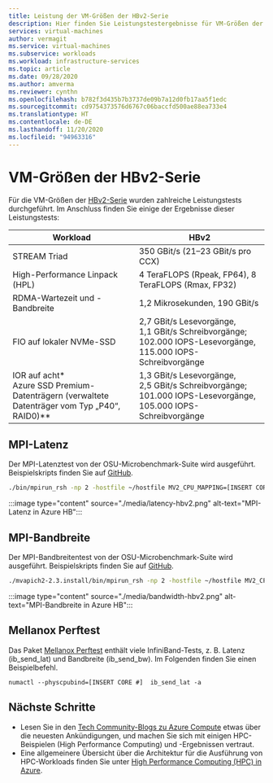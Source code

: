 ```yaml
---
title: Leistung der VM-Größen der HBv2-Serie
description: Hier finden Sie Leistungstestergebnisse für VM-Größen der HBv2-Serie in Azure.
services: virtual-machines
author: vermagit
ms.service: virtual-machines
ms.subservice: workloads
ms.workload: infrastructure-services
ms.topic: article
ms.date: 09/28/2020
ms.author: amverma
ms.reviewer: cynthn
ms.openlocfilehash: b782f3d435b7b3737de09b7a12d0fb17aa5f1edc
ms.sourcegitcommit: cd9754373576d6767c06baccfd500ae88ea733e4
ms.translationtype: HT
ms.contentlocale: de-DE
ms.lasthandoff: 11/20/2020
ms.locfileid: "94963316"
---
```

# <a name="hbv2-series-virtual-machine-sizes"></a>VM-Größen der HBv2-Serie

Für die VM-Größen der [HBv2-Serie](../../hbv2-series.md) wurden zahlreiche Leistungstests durchgeführt. Im Anschluss finden Sie einige der Ergebnisse dieser Leistungstests:


| Workload                                        | HBv2                                                              |
|-------------------------------------------------|-------------------------------------------------------------------|
| STREAM Triad                                    | 350 GBit/s (21–23 GBit/s pro CCX)                                     |
| High-Performance Linpack (HPL)                  | 4 TeraFLOPS (Rpeak, FP64), 8 TeraFLOPS (Rmax, FP32)               |
| RDMA-Wartezeit und -Bandbreite                        | 1,2 Mikrosekunden, 190 GBit/s                                        |
| FIO auf lokaler NVMe-SSD                           | 2,7 GBit/s Lesevorgänge, 1,1 GBit/s Schreibvorgänge; 102.000 IOPS-Lesevorgänge, 115.000 IOPS-Schreibvorgänge |
| IOR auf acht* Azure SSD Premium-Datenträgern (verwaltete Datenträger vom Typ „P40“, RAID0)**  | 1,3 GBit/s Lesevorgänge, 2,5 GBit/s Schreibvorgänge; 101.000 IOPS-Lesevorgänge, 105.000 IOPS-Schreibvorgänge |


## <a name="mpi-latency"></a>MPI-Latenz

Der MPI-Latenztest von der OSU-Microbenchmark-Suite wird ausgeführt. Beispielskripts finden Sie auf [GitHub](https://github.com/Azure/azhpc-images/blob/04ddb645314a6b2b02e9edb1ea52f079241f1297/tests/run-tests.sh).


```bash 
./bin/mpirun_rsh -np 2 -hostfile ~/hostfile MV2_CPU_MAPPING=[INSERT CORE #] ./osu_latency
``` 
 
:::image type="content" source="./media/latency-hbv2.png" alt-text="MPI-Latenz in Azure HB":::


## <a name="mpi-bandwidth"></a>MPI-Bandbreite

Der MPI-Bandbreitentest von der OSU-Microbenchmark-Suite wird ausgeführt. Beispielskripts finden Sie auf [GitHub](https://github.com/Azure/azhpc-images/blob/04ddb645314a6b2b02e9edb1ea52f079241f1297/tests/run-tests.sh).


```bash
./mvapich2-2.3.install/bin/mpirun_rsh -np 2 -hostfile ~/hostfile MV2_CPU_MAPPING=[INSERT CORE #] ./mvapich2-2.3/osu_benchmarks/mpi/pt2pt/osu_bw
``` 

:::image type="content" source="./media/bandwidth-hbv2.png" alt-text="MPI-Bandbreite in Azure HB":::


## <a name="mellanox-perftest"></a>Mellanox Perftest

Das Paket [Mellanox Perftest](https://community.mellanox.com/s/article/perftest-package) enthält viele InfiniBand-Tests, z. B. Latenz (ib_send_lat) und Bandbreite (ib_send_bw). Im Folgenden finden Sie einen Beispielbefehl. 


```console
numactl --physcpubind=[INSERT CORE #]  ib_send_lat -a
```


## <a name="next-steps"></a>Nächste Schritte

- Lesen Sie in den [Tech Community-Blogs zu Azure Compute](https://techcommunity.microsoft.com/t5/azure-compute/bg-p/AzureCompute) etwas über die neuesten Ankündigungen, und machen Sie sich mit einigen HPC-Beispielen (High Performance Computing) und -Ergebnissen vertraut.
- Eine allgemeinere Übersicht über die Architektur für die Ausführung von HPC-Workloads finden Sie unter [High Performance Computing (HPC) in Azure](/azure/architecture/topics/high-performance-computing/).